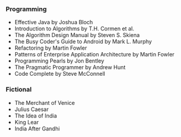 ### Programming
  - Effective Java by Joshua Bloch
  - Introduction to Algorithms by T.H. Cormen et al.
  - The Algorithm Design Manual by Steven S. Skiena
  - The Busy Coder's Guide to Android by Mark L. Murphy
  - Refactoring by Martin Fowler
  - Patterns of Enterprise Application Architecture by Martin Fowler
  - Programming Pearls by Jon Bentley
  - The Pragmatic Programmer by Andrew Hunt
  - Code Complete by Steve McConnell

### Fictional
  - The Merchant of Venice
  - Julius Caesar
  - The Idea of India
  - King Lear
  - India After Gandhi
